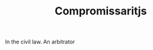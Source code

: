 ---
title: Compromissaritjs
letter: C
permalink: "/definitions/bld-compromissaritjs.html"
body: In the civil law. An arbitrator
published_at: '2018-07-07'
source: Black's Law Dictionary 2nd Ed (1910)
layout: post
---